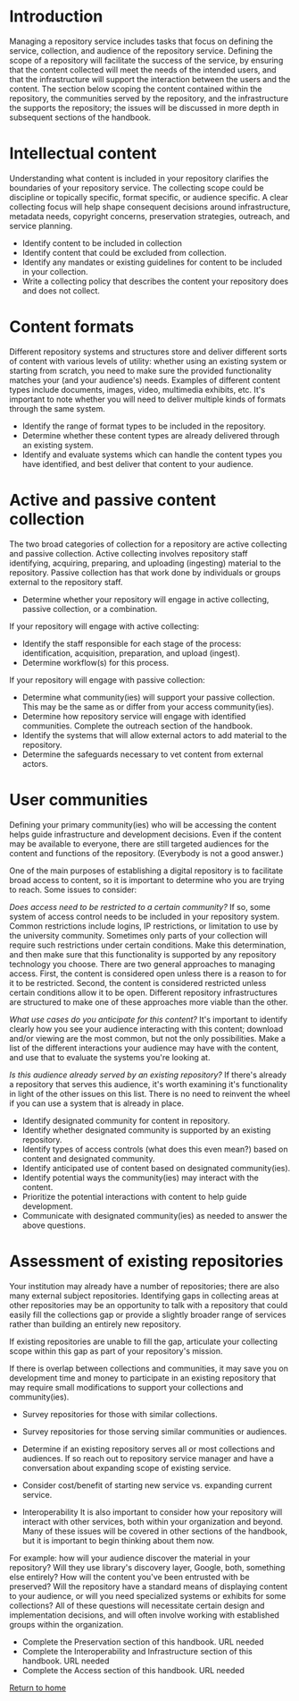 # Introduction
Managing a repository service includes tasks that focus on defining the service, collection, and audience of the repository service. Defining the scope of a repository will facilitate the success of the service, by ensuring that the content collected will meet the needs of the intended users, and that the infrastructure will support the interaction between the users and the content. The section below scoping the content contained within the repository, the communities served by the repository, and the infrastructure the supports the repository; the issues will be discussed in more depth in subsequent sections of the handbook.

# Intellectual content
Understanding what content is included in your repository clarifies the boundaries of your repository service. The collecting scope could be discipline or topically specific, format specific, or audience specific. A clear collecting focus will help shape consequent decisions around infrastructure, metadata needs, copyright concerns, preservation strategies, outreach, and service planning.  

* Identify content to be included in collection    
* Identify content that could be excluded from collection.
* Identify any mandates or existing guidelines for content to be included in your collection.
* Write a collecting policy that describes the content your repository does and does not collect.

# Content formats
Different repository systems and structures store and deliver different sorts of content with various levels of utility: whether using an existing system or starting from scratch, you need to make sure the provided functionality matches your (and your audience's) needs. Examples of different content types include documents, images, video, multimedia exhibits, etc. It's important to note whether you will need to deliver multiple kinds of formats through the same system.

* Identify the range of format types to be included in the repository.
* Determine whether these content types are already delivered through an existing system.
* Identify and evaluate systems which can handle the content types you have identified, and best deliver that content to your audience.

# Active and passive content collection
The two broad categories of collection for a repository are active collecting and passive collection. Active collecting involves repository staff identifying, acquiring, preparing, and uploading (ingesting) material to the repository. Passive collection has that work done by individuals or groups external to the repository staff.

* Determine whether your repository will engage in active collecting, passive collection, or a combination.

 If your repository will engage with active collecting:

* Identify the staff responsible for each stage of the process: identification, acquisition, preparation, and upload (ingest).  
* Determine workflow(s) for this process.

If your repository will engage with passive collection:

* Determine what community(ies) will support your passive collection. This may be the same as or differ from your access community(ies).
* Determine how repository service will engage with identified communities. Complete the outreach section of the handbook.
* Identify the systems that will allow external actors to add material to the repository.
* Determine the safeguards necessary to vet content from external actors.

# User communities
Defining your primary community(ies) who will be accessing the content helps guide infrastructure and development decisions. Even if the content may be available to everyone, there are still targeted audiences for the content and functions of the repository. (Everybody is not a good answer.)  

One of the main purposes of establishing a digital repository is to facilitate broad access to content, so it is important to determine who you are trying to reach. Some issues to consider:

*Does access need to be restricted to a certain community?* If so, some system of access control needs to be included in your repository system. Common restrictions include logins, IP restrictions, or limitation to use by the university community. Sometimes only parts of your collection will require such restrictions under certain conditions. Make this determination, and then make sure that this functionality is supported by any repository technology you choose. There are two general approaches to managing access. First, the content is considered open unless there is a reason to for it to be restricted. Second, the content is considered restricted unless certain conditions allow it to be open. Different repository infrastructures are structured to make one of these approaches more viable than the other.

*What use cases do you anticipate for this content?* It's important to identify clearly how you see your audience interacting with this content; download and/or viewing are the most common, but not the only possibilities. Make a list of the different interactions your audience may have with the content, and use that to evaluate the systems you're looking at.

*Is this audience already served by an existing repository?* If there's already a repository that serves this audience, it's worth examining it's functionality in light of the other issues on this list. There is no need to reinvent the wheel if you can use a system that is already in place.

* Identify designated community for content in repository.
* Identify whether designated community is supported by an existing repository.
* Identify types of access controls (what does this even mean?) based on content and designated community.
* Identify anticipated use of content based on designated community(ies).
* Identify potential ways the community(ies) may interact with the content.
* Prioritize the potential interactions with content to help guide development.
* Communicate with designated community(ies) as needed to answer the above questions.

# Assessment of existing repositories
Your institution may already have a number of repositories; there are also many external subject repositories. Identifying gaps in collecting areas at other repositories may be an opportunity to talk with a repository that could easily fill the collections gap or provide a slightly broader range of services rather than building an entirely new repository.  

If existing repositories are unable to fill the gap, articulate your collecting scope within this gap as part of your repository's mission.

If there is overlap between collections and communities, it may save you on development time and money to participate in an existing repository that may require small modifications to support your collections and community(ies).

* Survey repositories for those with similar collections.
* Survey repositories for those serving similar communities or audiences.
* Determine if an existing repository serves all or most collections and audiences. If so reach out to repository service manager and have a conversation about expanding scope of existing service.   
* Consider cost/benefit of starting new service vs. expanding current service.

* Interoperability
It is also important to consider how your repository will interact with other services, both within your organization and beyond. Many of these issues will be covered in other sections of the handbook, but it is important to begin thinking about them now.

For example: how will your audience discover the material in your repository? Will they use library's discovery layer, Google, both, something else entirely? How will the content you've been entrusted with be preserved? Will the repository have a standard means of displaying content to your audience, or will you need specialized systems or exhibits for some collections? All of these questions will necessitate certain design and implementation decisions, and will often involve working with established groups within the organization.
* Complete the Preservation section of this handbook. URL needed
* Complete the Interoperability and Infrastructure section of this handbook. URL needed
* Complete the Access section of this handbook. URL needed

[Return to home](index.md)

